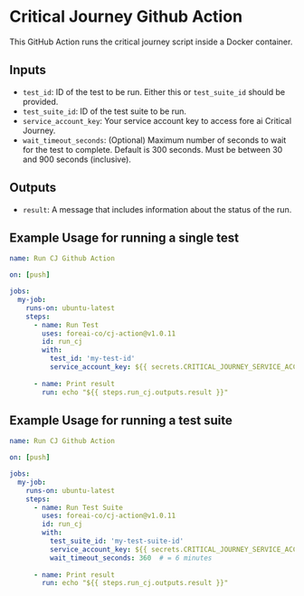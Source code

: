 # Critical Journey Github Action

This GitHub Action runs the critical journey script inside a Docker container.

## Inputs

- `test_id`: ID of the test to be run. Either this or `test_suite_id` should be provided.
- `test_suite_id`: ID of the test suite to be run.
- `service_account_key`: Your service account key to access fore ai Critical Journey.
- `wait_timeout_seconds`: (Optional) Maximum number of seconds to wait for the test to complete. Default is 300 seconds. Must be between 30 and 900 seconds (inclusive).

## Outputs

- `result`: A message that includes information about the status of the run.

## Example Usage for running a single test

```yaml
name: Run CJ Github Action

on: [push]

jobs:
  my-job:
    runs-on: ubuntu-latest
    steps:
      - name: Run Test
        uses: foreai-co/cj-action@v1.0.11
        id: run_cj
        with:
          test_id: 'my-test-id'
          service_account_key: ${{ secrets.CRITICAL_JOURNEY_SERVICE_ACCOUNT_KEY }}
      
      - name: Print result
        run: echo "${{ steps.run_cj.outputs.result }}"
```

## Example Usage for running a test suite

```yaml
name: Run CJ Github Action

on: [push]

jobs:
  my-job:
    runs-on: ubuntu-latest
    steps:
      - name: Run Test Suite
        uses: foreai-co/cj-action@v1.0.11
        id: run_cj
        with:
          test_suite_id: 'my-test-suite-id'
          service_account_key: ${{ secrets.CRITICAL_JOURNEY_SERVICE_ACCOUNT_KEY }}
          wait_timeout_seconds: 360  # = 6 minutes
      
      - name: Print result
        run: echo "${{ steps.run_cj.outputs.result }}"
```

